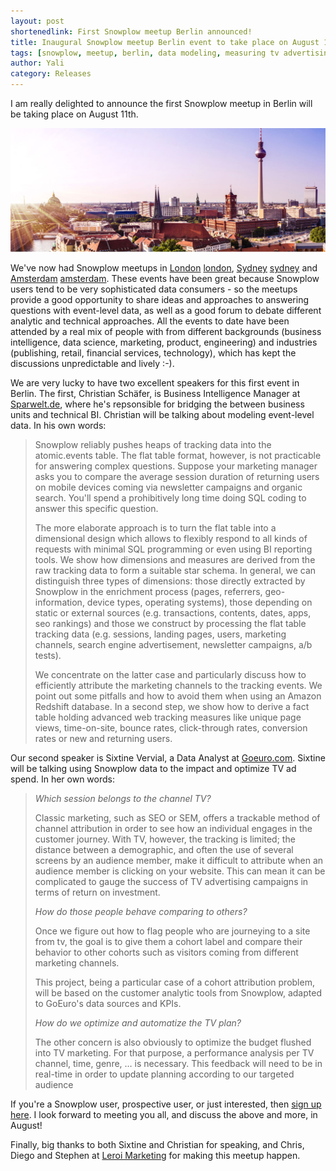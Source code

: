 ```yaml
---
layout: post
shortenedlink: First Snowplow meetup Berlin announced!
title: Inaugural Snowplow meetup Berlin event to take place on August 11th
tags: [snowplow, meetup, berlin, data modeling, measuring tv advertising, attribution]
author: Yali
category: Releases
---
```


I am really delighted to announce the first Snowplow meetup in Berlin will be taking place on August 11th.

![berlin][pic1]

We've now had Snowplow meetups in [London] [london], [Sydney] [sydney] and [Amsterdam] [amsterdam]. These events have been great because Snowplow users tend to be very sophisticated data consumers - so the meetups provide a good opportunity to share ideas and approaches to answering questions with event-level data, as well as a good forum to debate different analytic and technical approaches. All the events to date have been attended by a real mix of people with from different backgrounds (business intelligence, data science, marketing, product, engineering) and industries (publishing, retail, financial services, technology), which has kept the discussions unpredictable and lively :-).

We are very lucky to have two excellent speakers for this first event in Berlin. The first, Christian Schäfer, is Business Intelligence Manager at [Sparwelt.de](http://www.sparwelt.de/), where he's repsonsible for bridging the between business units and technical BI. Christian will be talking about modeling event-level data. In his own words:


<!--more-->
<div>
<blockquote><p>Snowplow reliably pushes heaps of tracking data into the atomic.events table. The flat table format, however, is not practicable for answering complex questions. Suppose your marketing manager asks you to compare the average session duration of returning users on mobile devices coming via newsletter campaigns and organic search. You'll spend a prohibitively long time doing SQL coding to answer this specific question.</p>
<p>The more elaborate approach is to turn the flat table into a dimensional design which allows to flexibly respond to all kinds of requests with minimal SQL programming or even using BI reporting tools. We show how dimensions and measures are derived from the raw tracking data to form a suitable star schema. In general, we can distinguish three types of dimensions: those directly extracted by Snowplow in the enrichment process (pages, referrers, geo-information, device types, operating systems), those depending on static or external sources (e.g. transactions, contents, dates, apps, seo rankings) and those we construct by processing the flat table tracking data (e.g. sessions, landing pages, users, marketing channels, search engine advertisement, newsletter campaigns, a/b tests).</p>
<p>We concentrate on the latter case and particularly discuss how to efficiently attribute the marketing channels to the tracking events. We point out some pitfalls and how to avoid them when using an Amazon Redshift database. In a second step, we show how to derive a fact table holding advanced web tracking measures like unique page views, time-on-site, bounce rates, click-through rates, conversion rates or new and returning users.</p>
</blockquote>
</div>

Our second speaker is Sixtine Vervial, a Data Analyst at [Goeuro.com](http://www.goeuro.com/). Sixtine will be talking using Snowplow data to the impact and optimize TV ad spend. In her own words:

<div>
<blockquote>
<p><i>Which session belongs to the channel TV?</i></p>
<p>Classic marketing, such as SEO or SEM, offers a trackable method of channel attribution in order to see how an individual engages in the customer journey. With TV, however, the tracking is limited; the distance between a demographic, and often the use of several screens by an audience member, make it difficult to attribute when an audience member is clicking on your website. This can mean it can be complicated to gauge the success of TV advertising campaigns in terms of return on investment.</p>
<p><i>How do those people behave comparing to others?</i></p>
<p>Once we figure out how to flag people who are journeying to a site from tv, the goal is to give them a cohort label and compare their behavior to other cohorts such as visitors coming from different marketing channels.</p>
<p>This project, being a particular case of a cohort attribution problem, will be based on the customer analytic tools from Snowplow, adapted to GoEuro's data sources and KPIs.</p>
<p><i>How do we optimize and automatize the TV plan?</i></p>
<p>The other concern is also obviously to optimize the budget flushed into TV marketing. For that purpose, a performance analysis per TV channel, time, genre, … is necessary. This feedback will need to be in  real-time in order to update planning according to our targeted audience</p>
</blockquote>
</div>

If you're a Snowplow user, prospective user, or just interested, then [sign up here][meetup-signup]. I look forward to meeting you all, and discuss the above and more, in August!

Finally, big thanks to both Sixtine and Christian for speaking, and Chris, Diego and Stephen at [Leroi Marketing](http://www.leroi-marketing.de/) for making this meetup happen.

[pic1]: /assets/img/blog/2015/07/berlin.jpg
[meetup-signup]: http://www.meetup.com/Snowplow-Analytics-Berlin/t/ti1_1/?gj=ej4
[london]: /blog/2015/02/11/first-snowplow-meetup-in-london/
[sydney]: /blog/2014/12/08/snowplow-meetup-group-london-announced/
[amsterdam]: /blog/2015/05/19/snowplow-meetup-amsterdam-wrap-up/